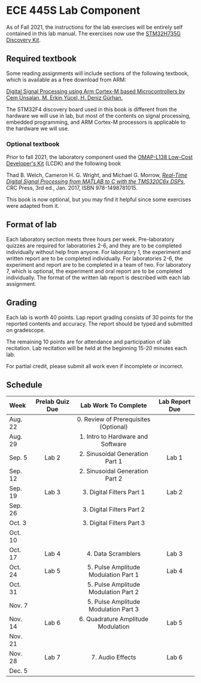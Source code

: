# ECE 445S Lab Component

As of Fall 2021, the instructions for the lab exercises will be entirely self contained in this lab manual. The exercises now use the [STM32H735G Discovery Kit][1]. 

## Required textbook

Some reading assignments will include sections of the following textbook, which is available as a free download from ARM:

[Digital Signal Processing using Arm Cortex-M based Microcontrollers by Cem Ünsalan, M. Erkin Yücel, H. Deniz Gürhan.][4]

The STM32F4 discovery board used in this book is different from the hardware we will use in lab, but most of the contents on signal processing, embedded programming, and ARM Cortex-M processors is applicable to the hardware we will use.

### Optional textbook

Prior to fall 2021, the laboratory component used the [OMAP-L138 Low-Cost Developer's Kit][2] (LCDK) and the following book

Thad B. Welch, Cameron H. G. Wright, and Michael G. Morrow, *[Real-Time Digital Signal Processing from MATLAB to C with the TMS320C6x DSPs][3]*, CRC Press, 3rd ed., Jan. 2017, ISBN 978-1498781015.

This book is now optional, but you may find it helpful since some exercises were adapted from it.


## Format of lab

Each laboratory section meets three hours per week. Pre-laboratory quizzes are required for laboratories 2-6, and they are to be completed individually without help from anyone. For laboratory 1, the experiment and written report are to be completed individually. For laboratories 2-6, the experiment and report are to be completed in a team of two. For laboratory 7, which is optional, the experiment and oral report are to be completed individually. The format of the written lab report is described with each lab assignment.

## Grading

Each lab is worth 40 points. Lap report grading consists of 30 points for the reported contents and accuracy. The report should be typed and submitted on gradescope. 

The remaining 10 points are for attendance and participation of lab recitation. Lab recitation will be held at the beginning 15-20 minutes each lab.

For partial credit, please submit all work even if incomplete or incorrect.

## Schedule

| Week  | Prelab Quiz Due | Lab Work To Complete | Lab Report Due |
| :---     |:----: |                :----:                |:----: |
| Aug. 22  |       | 0. Review of Prerequisites (Optional)|       |
| Aug. 29  |       | 1. Intro to Hardware and Software    |       |
| Sep. 5   | Lab 2 | 2. Sinusoidal Generation Part 1      | Lab 1 |
| Sep. 12  |       | 2. Sinusoidal Generation Part 2      |       |
| Sep. 19  | Lab 3 | 3. Digital Filters Part 1            | Lab 2 |
| Sep. 26  |       | 3. Digital Filters Part 2            |       |
| Oct. 3   |       | 3. Digital Filters Part 3            |       |
| Oct. 10  |       |                                      |       |
| Oct. 17  | Lab 4 | 4. Data Scramblers                   | Lab 3 |
| Oct. 24  | Lab 5 | 5. Pulse Amplitude Modulation Part 1 | Lab 4 |
| Oct. 31  |       | 5. Pulse Amplitude Modulation Part 2 |       |
| Nov. 7   |       | 5. Pulse Amplitude Modulation Part 3 |       |
| Nov. 14  | Lab 6 | 6. Quadrature Amplitude Modulation   | Lab 5 |
| Nov. 21  |       |                                      |       |
| Nov. 28  | Lab 7 | 7. Audio Effects                     | Lab 6 |
| Dec. 5   |       |                                      |       |



[1]:https://www.st.com/en/evaluation-tools/stm32h735g-dk.html
[2]:http://www.ti.com/tool/tmdslcdk138
[3]:http://www.rt-dsp.com/
[4]:https://www.arm.com/resources/ebook/digital-signal-processing



